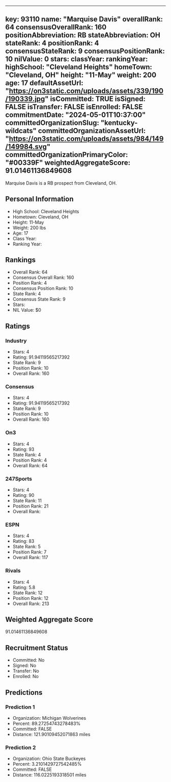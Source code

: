 ---
  key: 93110
  name: "Marquise Davis"
  overallRank: 64
  consensusOverallRank: 160
  positionAbbreviation: RB
  stateAbbreviation: OH
  stateRank: 4
  positionRank: 4
  consensusStateRank: 9
  consensusPositionRank: 10
  nilValue: 0
  stars: 
  classYear: 
  rankingYear: 
  highSchool: "Cleveland Heights"
  homeTown: "Cleveland, OH"
  height: "11-May"
  weight: 200
  age: 17
  defaultAssetUrl: "https://on3static.com/uploads/assets/339/190/190339.jpg"
  isCommitted: TRUE
  isSigned: FALSE
  isTransfer: FALSE
  isEnrolled: FALSE
  commitmentDate: "2024-05-01T10:37:00"
  committedOrganizationSlug: "kentucky-wildcats"
  committedOrganizationAssetUrl: "https://on3static.com/uploads/assets/984/149/149984.svg"
  committedOrganizationPrimaryColor: "#00339F"
  weightedAggregateScore: 91.01461136849608
  ---
  
  Marquise Davis is a RB prospect from Cleveland, OH.
  
  ## Personal Information
  - High School: Cleveland Heights
  - Hometown: Cleveland, OH
  - Height: 11-May
  - Weight: 200 lbs
  - Age: 17
  - Class Year: 
  - Ranking Year: 
  
  ## Rankings
  - Overall Rank: 64
  - Consensus Overall Rank: 160
  - Position Rank: 4
  - Consensus Position Rank: 10
  - State Rank: 4
  - Consensus State Rank: 9
  - Stars: 
  - NIL Value: $0
  
  ## Ratings
  
  ### Industry
  - Stars: 4
  - Rating: 91.94119565217392
  - State Rank: 9
  - Position Rank: 10
  - Overall Rank: 160
  
  ### Consensus
  - Stars: 4
  - Rating: 91.94119565217392
  - State Rank: 9
  - Position Rank: 10
  - Overall Rank: 160
  
  ### On3
  - Stars: 4
  - Rating: 93
  - State Rank: 4
  - Position Rank: 4
  - Overall Rank: 64
  
  ### 247Sports
  - Stars: 4
  - Rating: 90
  - State Rank: 11
  - Position Rank: 21
  - Overall Rank: 
  
  ### ESPN
  - Stars: 4
  - Rating: 83
  - State Rank: 5
  - Position Rank: 7
  - Overall Rank: 117
  
  ### Rivals
  - Stars: 4
  - Rating: 5.8
  - State Rank: 12
  - Position Rank: 12
  - Overall Rank: 213
  
  ## Weighted Aggregate Score
  91.01461136849608
  
  ## Recruitment Status
  - Committed: No
  - Signed: No
  - Transfer: No
  - Enrolled: No
  
  
  
  ## Predictions
  
  ### Prediction 1
  - Organization: Michigan Wolverines
  - Percent: 89.27254743278483%
  - Committed: FALSE
  - Distance: 121.90109452071863 miles
  
  ### Prediction 2
  - Organization: Ohio State Buckeyes
  - Percent: 3.2101429727542485%
  - Committed: FALSE
  - Distance: 116.0225193318501 miles
  